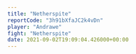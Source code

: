 ```yaml
---
title: "Netherspite"
reportCode: "3h91bXfaJC2k4vDn"
player: "Andrawe"
fight: "Netherspite"
date: 2021-09-02T19:09:04.426000+00:00
---
```

